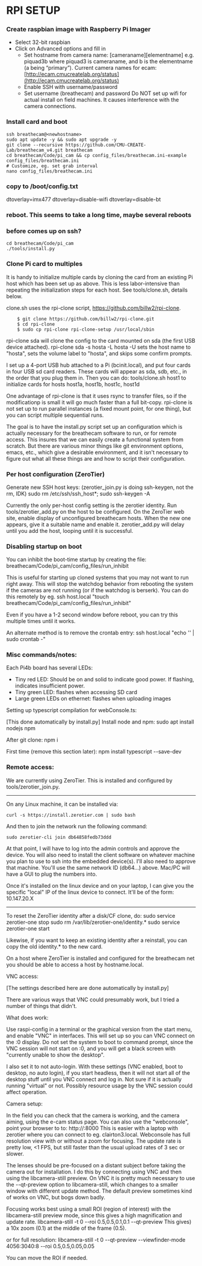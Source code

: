 # RPI SETUP

### Create raspbian image with Raspberry Pi Imager
- Select 32-bit raspbian
- Click on Advanced options and fill in
    - Set hostname from camera name: [cameraname][elementname]
      e.g. piquad3b where piquad3 is cameraname, and b is the
      elementname (a being “primary”).
        Current camera names for ecam: [http://ecam.cmucreatelab.org/status](http://ecam.cmucreatelab.org/status)
    - Enable SSH with username/password
    - Set username (breathecam) and password
    Do NOT set up wifi for actual install on field machines.  It
    causes interference with the camera connections.

### Install card and boot
    ssh breathecam@<newhostname>
    sudo apt update -y && sudo apt upgrade -y
    git clone --recursive https://github.com/CMU-CREATE-Lab/breathecam_v4.git breathecam
    cd breathecam/Code/pi_cam && cp config_files/breathecam.ini-example config_files/breathecam.ini
    # Customize, eg. set grab interval
    nano config_files/breathecam.ini

### copy to /boot/config.txt
dtoverlay=imx477
dtoverlay=disable-wifi
dtoverlay=disable-bt

### reboot. This seems to take a long time, maybe several reboots
### before comes up on ssh? 
    cd breathecam/Code/pi_cam
    ./tools/install.py


### Clone Pi card to multiples

It is handy to initialize multiple cards by cloning the card from an existing Pi host which has been set up as above.  This is less labor-intensive than repeating the initialization steps for each host.  See tools/clone.sh, details below.

clone.sh uses the rpi-clone script, https://github.com/billw2/rpi-clone.
```
	$ git clone https://github.com/billw2/rpi-clone.git 
	$ cd rpi-clone
	$ sudo cp rpi-clone rpi-clone-setup /usr/local/sbin
```

  rpi-clone sda
will clone the config to the card mounted on sda (the first USB device attached).
  rpi-clone sda -s hosta -L hosta -U
sets the host name to "hosta", sets the volume label to "hosta", and skips some confirm prompts.

I set up a 4-port USB hub attached to a Pi (bcinit.local), and put four cards in four USB sd card readers.  These cards will appear as sda, sdb, etc., in the order that you plug them in.  Then you can do:
  tools/clone.sh host1
to initialize cards for hosts host1a, host1b, host1c, host1d

One advantage of rpi-clone is that it uses rsync to transfer files, so if the modificationp is small it will go much faster than a full bit-copy.  rpi-clone is not set up to run parallel instances (a fixed mount point, for one thing), but you can script multiple sequential runs.

The goal is to have the install.py script set up an configuration which is actually necessary for the breathecam software to run, or for remote access.  This insures that we can easily create a functional system from scratch. But there are various minor things like git environment options, emacs, etc., which give a desirable environment, and it isn't necessary to figure out what all these things are and how to script their configuration.


### Per host configuration (ZeroTier)

Generate new SSH host keys: (zerotier_join.py is doing ssh-keygen, not the rm, IDK)
    sudo rm /etc/ssh/ssh_host*; sudo ssh-keygen -A

Currently the only per-host config setting is the zerotier identity.  Run tools/zerotier_add.py on the host to be configured.  On the ZeroTier web site, enable display of unconfigured breathecam hosts.  When the new one appears, give it a suitable name and enable it.  zerotier_add.py will delay until you add the host, looping until it is successful.


### Disabling startup on boot

You can inhibit the boot-time startup by creating the file:
    breathecam/Code/pi_cam/config_files/run_inhibit

This is useful for starting up cloned systems that you may not want to run right away.
This will stop the watchdog behavior from rebooting the system if the cameras are not running (or if the watchdog is berserk).  You can do this remotely by eg.
    ssh host.local "touch breathecam/Code/pi_cam/config_files/run_inhibit"

Even if you have a 1-2 second window before reboot, you can try this multiple times until it works.

An alternate method is to remove the crontab entry:
    ssh host.local "echo '' | sudo crontab -"


### Misc commands/notes:

Each Pi4b board has several LEDs:

* Tiny red LED:  Should be on and solid to indicate good power.  If flashing, indicates insufficient power.
* Tiny green LED:  flashes when accessing SD card
* Large green LEDs on ethernet:  flashes when uploading images


Setting up typescript compilation for webConsole.ts:

[This done automatically by install.py]
Install node and npm:
    sudo apt install nodejs npm

After git clone:
    npm i

First time (remove this section later):
    npm install typescript --save-dev


### Remote access:

We are currently using ZeroTier.  This is installed and configured by tools/zerotier_join.py. 
________________________________________________________________
On any Linux machine, it can be installed via:

    curl -s https://install.zerotier.com | sudo bash

And then to join the network run the following command:

    sudo zerotier-cli join db64858fedb73ddd

At that point, I will have to log into the admin controls and approve the
device. You will also need to install the client software on whatever machine
you plan to use to ssh into the embedded device(s). I'll also need to approve
that machine. You'll use the same network ID (db64...) above. Mac/PC will have
a GUI to plug the numbers into.

Once it's installed on the linux device and on your laptop, I can give you the
specific "local" IP of the linux device to connect. It'll be of the form:
10.147.20.X
________________________________________________________________


To reset the ZeroTier identity after a disk/CF clone, do:
    sudo service zerotier-one stop
    sudo rm /var/lib/zerotier-one/identity.*
    sudo service zerotier-one start

Likewise, if you want to keep an existing identity after a reinstall,
you can copy the old identity.* to the new card.

On a host where ZeroTier is installed and configured for the breathecam net you should be able to access a host by hostname.local.


VNC access:

[The settings described here are done automatically by install.py]

There are various ways that VNC could presumably work, but I tried a number of things that didn't.  

What does work:

Use raspi-config in a terminal or the graphical version from the start menu, and enable "VNC" in interfaces.  This will set up so you can VNC connect on the :0 display.  Do not set the system to boot to command prompt, since the VNC session will not start on :0, and you will get a black screen with "currently unable to show the desktop".

I also set it to not auto-login.  With these settings (VNC enabled, boot to
desktop, no auto login), if you start headless, then it will not start all of the desktop stuff until you VNC connect and log in.  Not sure if it is
actually running "virtual" or not.  Possibly resource usage by the VNC session could affect operation.


Camera setup:

In the field you can check that the camera is working, and the camera aiming, using the e-cam status page.  You can also use the "webconsole", point your browser to to: 
    http://<pihost>:8000
This is easier with a laptop with zerotier where you can connect to eg. clairton3.local.  Webconsole has full resolution view with or without a zoom for focusing.  The update rate is pretty low, <1 FPS, but still faster than the usual upload rates of 3 sec or slower.

The lenses should be pre-focused on a distant subject before taking the camera out for installation.  I do this by connecting using VNC and then using the libcamera-still preview.  On VNC it is pretty much necessary to use the --qt-preview option to libcamera-still, which changes to a smaller window with different update method. The default preview sometimes kind of works on VNC, but bogs down badly.

Focusing works best using a small ROI (region of interest) with the libcamera-still preview mode, since this gives a high magnification and update rate.
    libcamera-still -t 0 --roi 0.5,0.5,0.1,0.1 --qt-preview
This gives) a 10x zoom (0.1) at the middle of the frame (0.5).

or for full resolution:
    libcamera-still -t 0 --qt-preview --viewfinder-mode 4056:3040:8 --roi 0.5,0.5,0.05,0.05

You can move the ROI if needed.
